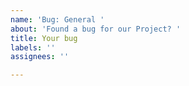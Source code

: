 ```yaml
---
name: 'Bug: General '
about: 'Found a bug for our Project? '
title: Your bug
labels: ''
assignees: ''

---
```




